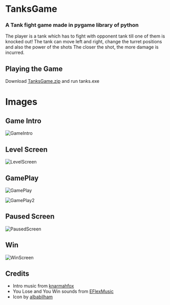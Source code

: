# TanksGame
### A Tank fight game made in pygame library of python

The player is a tank which has to fight with opponent tank till one of them is knocked out! 
The tank can move left and right, change the turret positions and also the power of the shots
The closer the shot, the more damage is incurred.
 
## Playing the Game
Download [TanksGame.zip](https://github.com/RashimNarayanTiku/TanksGame/blob/master/TanksGame.zip) and run tanks.exe


# Images

## Game Intro
![GameIntro](https://github.com/RashimNarayanTiku/TanksGame/tree/blob/master/demo/intro.png "Level Screen")

## Level Screen
![LevelScreen](https://github.com/RashimNarayanTiku/TanksGame/tree/master/demo/level.png "Level Screen")


## GamePlay
![GamePlay](https://github.com/RashimNarayanTiku/TanksGame/tree/master/demo/play.png)


![GamePlay2](https://github.com/RashimNarayanTiku/TanksGame/tree/master/demo/play2.png)


## Paused Screen
![PausedScreen](https://github.com/RashimNarayanTiku/TanksGame/tree/master/demo/paused.png)


## Win
![WinScreen](https://github.com/RashimNarayanTiku/TanksGame/tree/master/demo/win.png)


## Credits
* Intro music from [knarmahfox](https://freesound.org/people/knarmahfox/sounds/99699/)
* You Lose and You Win sounds from [EFlexMusic](https://freesound.org/people/EFlexMusic/sounds/418326/)
* Icon by [albabilham](https://www.iconfinder.com/albabilham)

